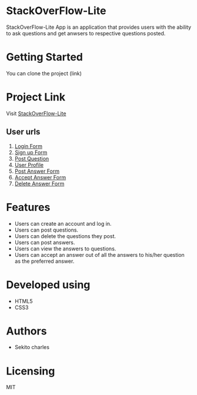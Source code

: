 
# StackOverFlow-Lite
StackOverFlow-Lite App is an application that provides users with the ability to ask questions and get anwsers to respective questions posted.
# Getting Started

You can clone the project
(link)

# Project Link
 Visit [StackOverFlow-Lite](https://bozicschucky.github.io/AndelaWeekOne/)


## User urls

   1. [Login Form](https://bozicschucky.github.io/AndelaWeekOne/login.html)
   2. [Sign up Form](https://bozicschucky.github.io/AndelaWeekOne/signup.html)
   3. [Post Question ](https://bozicschucky.github.io/AndelaWeekOne/post.html)
   4. [User Profile](https://bozicschucky.github.io/AndelaWeekOne/profile.html)
   5. [Post Answer Form](https://bozicschucky.github.io/AndelaWeekOne/post_answer.html)
   6. [Accept Answer Form](https://bozicschucky.github.io/AndelaWeekOne/accept_answer.html)
   7. [Delete Answer Form](https://bozicschucky.github.io/AndelaWeekOne/delete.html)



# Features
 - Users can create an account and log in.
 - Users can post questions.
 - Users can delete the questions they post.
 - Users can post answers.
 - Users can view the answers to questions.
 - Users can accept an answer out of all the answers to his/her question as the preferred answer.




# Developed using
 - HTML5
 - CSS3


# Authors
 - Sekito charles

# Licensing
MIT
